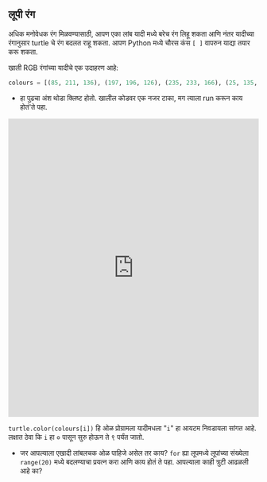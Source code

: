 ## लूपी रंग

अधिक मनोवेधक रंग मिळवण्यासाठी, आपण एका लांब यादी मध्ये बरेच रंग लिहू शकता आणि नंतर यादीच्या रंगानुसार turtle चे रंग बदलत राहू शकता. आपण Python मध्ये चौरस कंस `[ ]` वापरुन याद्या तयार करू शकता.

खाली RGB रंगांच्या यादीचे एक उदाहरण आहे:

```python
colours = [(85, 211, 136), (197, 196, 126), (235, 233, 166), (25, 135, 222), (211, 64, 159), (159, 165, 106), (178, 160, 125), (36, 192, 70), (231, 184, 204), (63, 203, 219)]
```

- हा पुढचा अंश थोडा क्लिष्ट होतो. खालील कोडवर एक नजर टाका, मग त्याला run करून काय होतं'ते पहा. 
<iframe src="https://trinket.io/embed/python/d58123d315" width="100%" height="600" frameborder="0" marginwidth="0" marginheight="0" allowfullscreen></iframe> 

`turtle.color(colours[i])` हि ओळ प्रोग्रामला यादीमधला "`i`" हा आयटम निवडायला सांगत आहे. लक्षात ठेवा कि `i` हा ० पासून सुरु होऊन ते ९ पर्यंत जातो.

- जर आपल्याला एखादी लांबलचक ओळ पाहिजे असेल तर काय? `for` ह्या लूपमध्ये लूपांच्या संख्येला `range(20)` मध्ये बदलण्याचा प्रयत्न करा आणि काय होतं ते पहा. आपल्याला काही त्रुटी आढळली आहे का?